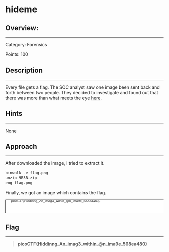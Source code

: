 # **hideme**

## **Overview:**
---
Category: Forensics 

Points: 100

## **Description**
---
Every file gets a flag.
The SOC analyst saw one image been sent back and forth between two people. They decided to investigate and found out that there was more than what meets the eye [here](picoFlag.png "picoFlag").

## **Hints**
---
None

## **Approach**
---
After downloaded the image, i tried to extract it.
```
binwalk -e flag.png  
unzip 9B3B.zip 
eog flag.png
```
Finally, we got an image which contains the flag.

![picoFlag](flag.png "flag")

## **Flag**
---
>**picoCTF{Hiddinng_An_imag3_within_@n_ima9e_568ea480}**









